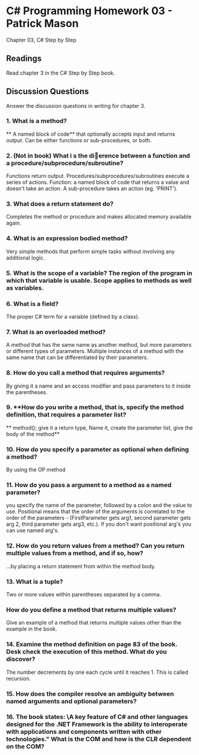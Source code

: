 # C# Programming Homework 03 - Patrick Mason
Chapter 03, C# Step by Step


## Readings
Read chapter 3 in the C# Step by Step book.

## Discussion Questions
Answer the discussion questions in writing for chapter 3.

### 1. What is a method? 
** A named block of code** that optionally accepts input and returns output.  Can be either functions or sub-procedures, or both.

### 2. (Not in book) What i s the dierence between a function and a procedure/subprocedure/subroutine?

Functions return output. Procedures/subprocedures/subroutines execute a series of actions. Function: a named block of code that returns a value and doesn't take an action. A sub-procedure takes an action (eg. 'PRINT').

### 3. What does a return statement do? 
Completes the method or procedure and makes allocated memory available again.

### 4. What is an expression bodied method? 
Very simple methods that perform simple tasks without involving any additional logic.

### 5. What is the scope of a variable? The region of the program in which that variable is usable. Scope applies to methods as well as variables.

### 6. What is a field? 
The proper C# term for a variable (defined by a class).

### 7. What is an overloaded method? 
A method that has the same name as another method, but more parameters or different types of parameters. Multiple instances of a method with the same name that can be differentiated by their parameters.

### 8. How do you call a method that requires arguments? 
By giving it a name and an access modifier and pass parameters to it inside the parentheses.

### 9. **How do you write a method, that is, specify the method definition, that requires a parameter list?
** method(); give it a return type, Name it, create the parameter list, give the body of the method** 

### 10. How do you specify a parameter as optional when defining a method? 
By using the OP method

### 11. How do you pass a argument to a method as a named parameter? 
you specify the name of the parameter, followed by a colon and the value to use. Positional means that the order of the arguments is correlated to the order of the parameters - (FirstParameter gets arg1, second parameter gets arg 2, third parameter gets arg3, etc.). If you don't want positional arg's you can use named arg's.

### 12. How do you return values from a method? Can you return multiple values from a method, and if so, how? 
...by placing a return statement from within the method body.

### 13. What is a tuple? 
Two or more values within parentheses separated by a comma.
### How do you define a method that returns multiple values? 
Give an example of a method that returns multiple values other than the example in the book.

### 14. Examine the method definition on page 83 of the book. Desk check the execution of this method. What do you discover? 
The number decrements by one each cycle until it reaches 1. This is called recursion.

### 15. How does the compiler resolve an ambiguity between named arguments and optional parameters?

### 16. The book states: \A key feature of C# and other languages designed for the .NET Framework is the ability to interoperate with applications and components written with other technologies." What is the COM and how is the CLR dependent on the COM?